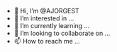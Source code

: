 - 👋 Hi, I’m @AJORGEST
- 👀 I’m interested in ...
- 🌱 I’m currently learning ...
- 💞️ I’m looking to collaborate on ...
- 📫 How to reach me ...

<!---
AJORGEST/AJORGEST is a ✨ special ✨ repository because its `README.md` (this file) appears on your GitHub profile.
You can click the Preview link to take a look at your changes.
--->
